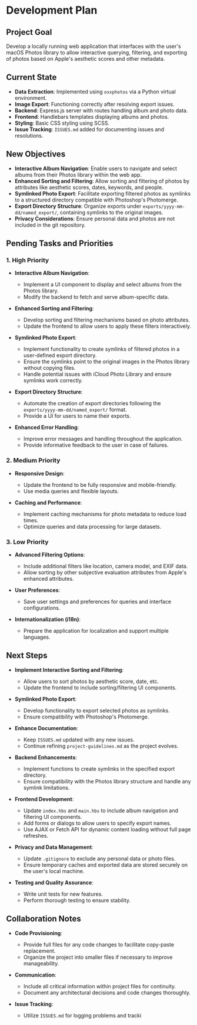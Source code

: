# Development Plan

## Project Goal

Develop a locally running web application that interfaces with the user's macOS Photos library to allow interactive querying, filtering, and exporting of photos based on Apple's aesthetic scores and other metadata.

## Current State

- **Data Extraction**: Implemented using `osxphotos` via a Python virtual environment.
- **Image Export**: Functioning correctly after resolving export issues.
- **Backend**: Express.js server with routes handling album and photo data.
- **Frontend**: Handlebars templates displaying albums and photos.
- **Styling**: Basic CSS styling using SCSS.
- **Issue Tracking**: `ISSUES.md` added for documenting issues and resolutions.

## New Objectives

- **Interactive Album Navigation**: Enable users to navigate and select albums from their Photos library within the web app.
- **Enhanced Sorting and Filtering**: Allow sorting and filtering of photos by attributes like aesthetic scores, dates, keywords, and people.
- **Symlinked Photo Export**: Facilitate exporting filtered photos as symlinks to a structured directory compatible with Photoshop's Photomerge.
- **Export Directory Structure**: Organize exports under `exports/yyyy-mm-dd/named_export/`, containing symlinks to the original images.
- **Privacy Considerations**: Ensure personal data and photos are not included in the git repository.

## Pending Tasks and Priorities

### 1. High Priority

- **Interactive Album Navigation**:

  - Implement a UI component to display and select albums from the Photos library.
  - Modify the backend to fetch and serve album-specific data.

- **Enhanced Sorting and Filtering**:

  - Develop sorting and filtering mechanisms based on photo attributes.
  - Update the frontend to allow users to apply these filters interactively.

- **Symlinked Photo Export**:

  - Implement functionality to create symlinks of filtered photos in a user-defined export directory.
  - Ensure the symlinks point to the original images in the Photos library without copying files.
  - Handle potential issues with iCloud Photo Library and ensure symlinks work correctly.

- **Export Directory Structure**:

  - Automate the creation of export directories following the `exports/yyyy-mm-dd/named_export/` format.
  - Provide a UI for users to name their exports.

- **Enhanced Error Handling**:
  - Improve error messages and handling throughout the application.
  - Provide informative feedback to the user in case of failures.

### 2. Medium Priority

- **Responsive Design**:

  - Update the frontend to be fully responsive and mobile-friendly.
  - Use media queries and flexible layouts.

- **Caching and Performance**:
  - Implement caching mechanisms for photo metadata to reduce load times.
  - Optimize queries and data processing for large datasets.

### 3. Low Priority

- **Advanced Filtering Options**:

  - Include additional filters like location, camera model, and EXIF data.
  - Allow sorting by other subjective evaluation attributes from Apple's enhanced attributes.

- **User Preferences**:

  - Save user settings and preferences for queries and interface configurations.

- **Internationalization (i18n)**:
  - Prepare the application for localization and support multiple languages.

## Next Steps

- **Implement Interactive Sorting and Filtering**:

  - Allow users to sort photos by aesthetic score, date, etc.
  - Update the frontend to include sorting/filtering UI components.

- **Symlinked Photo Export**:

  - Develop functionality to export selected photos as symlinks.
  - Ensure compatibility with Photoshop's Photomerge.

- **Enhance Documentation**:

  - Keep `ISSUES.md` updated with any new issues.
  - Continue refining `project-guidelines.md` as the project evolves.

- **Backend Enhancements**:

  - Implement functions to create symlinks in the specified export directory.
  - Ensure compatibility with the Photos library structure and handle any symlink limitations.

- **Frontend Development**:

  - Update `index.hbs` and `main.hbs` to include album navigation and filtering UI components.
  - Add forms or dialogs to allow users to specify export names.
  - Use AJAX or Fetch API for dynamic content loading without full page refreshes.

- **Privacy and Data Management**:

  - Update `.gitignore` to exclude any personal data or photo files.
  - Ensure temporary caches and exported data are stored securely on the user's local machine.

- **Testing and Quality Assurance**:
  - Write unit tests for new features.
  - Perform thorough testing to ensure stability.

## Collaboration Notes

- **Code Provisioning**:

  - Provide full files for any code changes to facilitate copy-paste replacement.
  - Organize the project into smaller files if necessary to improve manageability.

- **Communication**:

  - Include all critical information within project files for continuity.
  - Document any architectural decisions and code changes thoroughly.

- **Issue Tracking**:
  - Utilize `ISSUES.md` for logging problems and tracki
